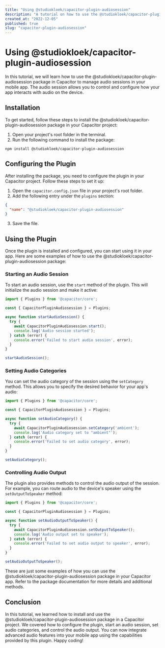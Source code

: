 ```yaml
---
title: "Using @studiokloek/capacitor-plugin-audiosession"
description: "A tutorial on how to use the @studiokloek/capacitor-plugin-audiosession package in Capacitor"
created_at: "2022-12-05"
published: true
slug: "capacitor-plugin-audiosession"
---
```


# Using @studiokloek/capacitor-plugin-audiosession

In this tutorial, we will learn how to use the @studiokloek/capacitor-plugin-audiosession package in Capacitor to manage audio sessions in your mobile app. The audio session allows you to control and configure how your app interacts with audio on the device.

## Installation

To get started, follow these steps to install the @studiokloek/capacitor-plugin-audiosession package in your Capacitor project:

1. Open your project's root folder in the terminal.
2. Run the following command to install the package:

```shell
npm install @studiokloek/capacitor-plugin-audiosession
```

## Configuring the Plugin

After installing the package, you need to configure the plugin in your Capacitor project. Follow these steps to set it up:

1. Open the `capacitor.config.json` file in your project's root folder.
2. Add the following entry under the `plugins` section:

```json
{
  "name": "@studiokloek/capacitor-plugin-audiosession"
}
```

3. Save the file.

## Using the Plugin

Once the plugin is installed and configured, you can start using it in your app. Here are some examples of how to use the @studiokloek/capacitor-plugin-audiosession package:

### Starting an Audio Session

To start an audio session, use the `start` method of the plugin. This will initialize the audio session and make it active:

```typescript
import { Plugins } from '@capacitor/core';

const { CapacitorPluginAudiosession } = Plugins;

async function startAudioSession() {
  try {
    await CapacitorPluginAudiosession.start();
    console.log('Audio session started');
  } catch (error) {
    console.error('Failed to start audio session', error);
  }
}

startAudioSession();
```

### Setting Audio Categories

You can set the audio category of the session using the `setCategory` method. This allows you to specify the desired behavior for your app's audio:

```typescript
import { Plugins } from '@capacitor/core';

const { CapacitorPluginAudiosession } = Plugins;

async function setAudioCategory() {
  try {
    await CapacitorPluginAudiosession.setCategory('ambient');
    console.log('Audio category set to "ambient"');
  } catch (error) {
    console.error('Failed to set audio category', error);
  }
}

setAudioCategory();
```

### Controlling Audio Output

The plugin also provides methods to control the audio output of the session. For example, you can route audio to the device's speaker using the `setOutputToSpeaker` method:

```typescript
import { Plugins } from '@capacitor/core';

const { CapacitorPluginAudiosession } = Plugins;

async function setAudioOutputToSpeaker() {
  try {
    await CapacitorPluginAudiosession.setOutputToSpeaker();
    console.log('Audio output set to speaker');
  } catch (error) {
    console.error('Failed to set audio output to speaker', error);
  }
}

setAudioOutputToSpeaker();
```

These are just some examples of how you can use the @studiokloek/capacitor-plugin-audiosession package in your Capacitor app. Refer to the package documentation for more details and additional methods.

## Conclusion

In this tutorial, we learned how to install and use the @studiokloek/capacitor-plugin-audiosession package in a Capacitor project. We covered how to configure the plugin, start an audio session, set audio categories, and control the audio output. You can now integrate advanced audio features into your mobile app using the capabilities provided by this plugin. Happy coding!